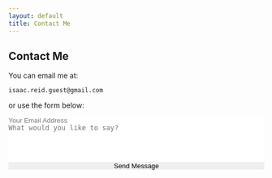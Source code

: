 ```yaml
---
layout: default
title: Contact Me
---
```


## Contact Me

You can email me at:

`isaac.reid.guest@gmail.com`
   
or use the form below:

<div>
  <form action="https://formspree.io/{{ site.email }}" method="POST" class="form-stacked form-light">
    <input type="hidden" name="_next" value="{{site.url}}/m/email-thanks/" />
    <input type="text" name="email" style="width: 100%; resize: none; border: none; padding: 0;" placeholder="Your Email Address">
    <br>
    <textarea type="text" name="content" style="width: 100%; resize: none; border: none; padding: 0;" rows="5" placeholder="What would you like to say?"></textarea>
    <br>
    <input type="submit" style="width: 100%; resize: none; border: none; padding: 0;" value="Send Message">
  </form>
</div>
